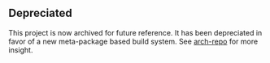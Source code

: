 ## Depreciated
This project is now archived for future reference. It has been depreciated in favor of a new meta-package based build system.
See [arch-repo](https://github.com/DrSpeedy/arch-repo) for more insight.
